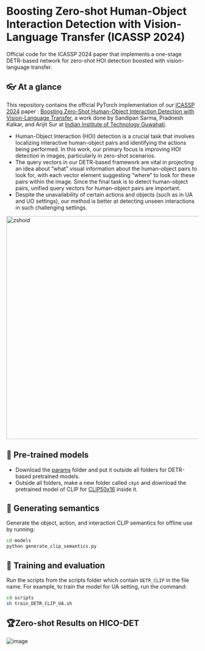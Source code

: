 # Boosting Zero-shot Human-Object Interaction Detection with Vision-Language Transfer (ICASSP 2024)

Official code for the ICASSP 2024 paper that implements a one-stage DETR-based network for zero-shot HOI detection boosted with vision-language transfer.

##  👓 At a glance
This repository contains the official PyTorch implementation of our [ICASSP 2024](https://2024.ieeeicassp.org) paper : [Boosting Zero-Shot Human-Object Interaction Detection with Vision-Language Transfer](https://ieeexplore.ieee.org/document/10445910), a work done by Sandipan Sarma, Pradnesh Kalkar, and Arijit Sur at [Indian Institute of Technology Guwahati](https://www.iitg.ac.in/cse/). 

- Human-Object Interaction (HOI) detection is a crucial task that involves localizing interactive human-object pairs and identifying the actions being performed. In this work, our primary focus is improving HOI detection in images, particularly in zero-shot scenarios.
- The query vectors in our DETR-based framework are vital in projecting an idea about “what” visual information about the human-object pairs to look for, with each vector element suggesting “where” to look for these pairs within the image. Since the final task is to detect human-object pairs, unified query vectors for human-object pairs are important.
- Despite the unavailability of certain actions and objects (such as in UA and UO settings), our method is better at detecting unseen interactions in such challenging settings.

<img width="584" alt="zshoid" src="https://github.com/user-attachments/assets/3115c1c5-632e-4fe2-acc0-29833b87b088">



## 💪 Pre-trained models
- Download the [params](https://mega.nz/folder/bFUGHSiZ#i-ECSp_MtYbEfO5seXvkIA) folder and put it outside all folders for DETR-based pretrained models.
- Outside all folders, make a new folder called ```ckpt``` and download the pretrained model of CLIP for [CLIP50x16](https://openaipublic.azureedge.net/clip/models/52378b407f34354e150460fe41077663dd5b39c54cd0bfd2b27167a4a06ec9aa/RN50x16.pt) inside it.

## 📝 Generating semantics
Generate the object, action, and interaction CLIP semantics for offline use by running:
```bash
cd models
python generate_clip_semantics.py
```

## :bullettrain_side: Training and evaluation
Run the scripts from the scripts folder which contain ```DETR_CLIP``` in the file name. For example, to train the model for UA setting, run the command:
```bash
cd scripts
sh train_DETR_CLIP_UA.sh
```

## 🏆Zero-shot Results on HICO-DET
![image](https://github.com/user-attachments/assets/34923e96-7f0f-491b-ad3a-08afade66bc7)

  
